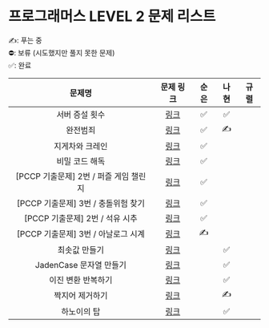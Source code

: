 # 프로그래머스 LEVEL 2 문제 리스트

✍️: 푸는 중   
⛔️: 보류 (시도했지만 풀지 못한 문제)   
✅: 완료

|문제명|문제 링크|순은|나현|규렬|
|:------:|:------:|:------:|:------:|:------:|
|서버 증설 횟수|<a href="https://school.programmers.co.kr/learn/courses/30/lessons/389479" target="_blank">링크</a>|✅|✅||
|완전범죄|<a href="https://school.programmers.co.kr/learn/courses/30/lessons/389480" target="_blank">링크</a>|✅|✍️||
|지게차와 크레인|<a href="https://school.programmers.co.kr/learn/courses/30/lessons/388353" target="_blank">링크</a>|✅|||
|비밀 코드 해독|<a href="https://school.programmers.co.kr/learn/courses/30/lessons/388352" target="_blank">링크</a>|✅|||
|[PCCP 기출문제] 2번 / 퍼즐 게임 챌린지|<a href="https://school.programmers.co.kr/learn/courses/30/lessons/340212" target="_blank">링크</a>|✅|||
|[PCCP 기출문제] 3번 / 충돌위험 찾기|<a href="https://school.programmers.co.kr/learn/courses/30/lessons/340211" target="_blank">링크</a>|✅|||
|[PCCP 기출문제] 2번 / 석유 시추|<a href="https://school.programmers.co.kr/learn/courses/30/lessons/250136" target="_blank">링크</a>|✅|||
|[PCCP 기출문제] 3번 / 아날로그 시계|<a href="https://school.programmers.co.kr/learn/courses/30/lessons/250135" target="_blank">링크</a>|✍️|||
|최솟값 만들기|<a href="https://school.programmers.co.kr/learn/courses/30/lessons/12941" target="_blank">링크</a>||✅||
|JadenCase 문자열 만들기|<a href="https://school.programmers.co.kr/learn/courses/30/lessons/12951" target="_blank">링크</a>||✅||
|이진 변환 반복하기|<a href="https://school.programmers.co.kr/learn/courses/30/lessons/70129" target="_blank">링크</a>||✅||
|짝지어 제거하기|<a href="https://school.programmers.co.kr/learn/courses/30/lessons/12973" target="_blank">링크</a>||✍️||
|하노이의 탑|<a href="https://school.programmers.co.kr/learn/courses/30/lessons/12946" target="_blank">링크</a>||✅||
